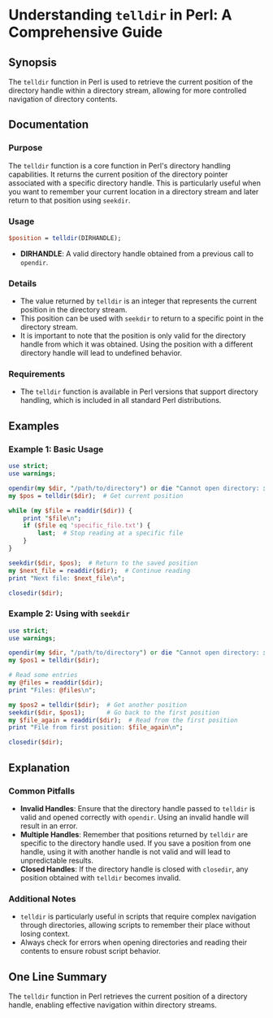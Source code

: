 <!--
Meta Description: # Understanding `telldir` in Perl: A Comprehensive Guide ## Synopsis The `telldir` function in Perl is used to retrieve the current position of the di...
Meta Keywords: directory, position, telldir, dir, handle
-->

# Understanding `telldir` in Perl: A Comprehensive Guide

## Synopsis
The `telldir` function in Perl is used to retrieve the current position of the directory handle within a directory stream, allowing for more controlled navigation of directory contents.

## Documentation
### Purpose
The `telldir` function is a core function in Perl's directory handling capabilities. It returns the current position of the directory pointer associated with a specific directory handle. This is particularly useful when you want to remember your current location in a directory stream and later return to that position using `seekdir`.

### Usage
```perl
$position = telldir(DIRHANDLE);
```

- **DIRHANDLE**: A valid directory handle obtained from a previous call to `opendir`.

### Details
- The value returned by `telldir` is an integer that represents the current position in the directory stream.
- This position can be used with `seekdir` to return to a specific point in the directory stream.
- It is important to note that the position is only valid for the directory handle from which it was obtained. Using the position with a different directory handle will lead to undefined behavior.

### Requirements
- The `telldir` function is available in Perl versions that support directory handling, which is included in all standard Perl distributions.

## Examples
### Example 1: Basic Usage
```perl
use strict;
use warnings;

opendir(my $dir, "/path/to/directory") or die "Cannot open directory: $!";
my $pos = telldir($dir);  # Get current position

while (my $file = readdir($dir)) {
    print "$file\n";
    if ($file eq 'specific_file.txt') {
        last;  # Stop reading at a specific file
    }
}

seekdir($dir, $pos);  # Return to the saved position
my $next_file = readdir($dir);  # Continue reading
print "Next file: $next_file\n";

closedir($dir);
```

### Example 2: Using with `seekdir`
```perl
use strict;
use warnings;

opendir(my $dir, "/path/to/directory") or die "Cannot open directory: $!";
my $pos1 = telldir($dir);

# Read some entries
my @files = readdir($dir);
print "Files: @files\n";

my $pos2 = telldir($dir);  # Get another position
seekdir($dir, $pos1);      # Go back to the first position
my $file_again = readdir($dir);  # Read from the first position
print "File from first position: $file_again\n";

closedir($dir);
```

## Explanation
### Common Pitfalls
- **Invalid Handles**: Ensure that the directory handle passed to `telldir` is valid and opened correctly with `opendir`. Using an invalid handle will result in an error.
- **Multiple Handles**: Remember that positions returned by `telldir` are specific to the directory handle used. If you save a position from one handle, using it with another handle is not valid and will lead to unpredictable results.
- **Closed Handles**: If the directory handle is closed with `closedir`, any position obtained with `telldir` becomes invalid.

### Additional Notes
- `telldir` is particularly useful in scripts that require complex navigation through directories, allowing scripts to remember their place without losing context.
- Always check for errors when opening directories and reading their contents to ensure robust script behavior.

## One Line Summary
The `telldir` function in Perl retrieves the current position of a directory handle, enabling effective navigation within directory streams.